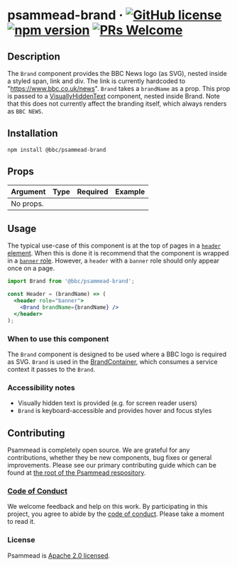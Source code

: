 # psammead-brand &middot; [![GitHub license](https://img.shields.io/badge/license-Apache%202.0-blue.svg)](https://github.com/BBC-News/psammead/blob/latest/LICENSE) [![npm version](https://img.shields.io/npm/v/@bbc/psammead-brand.svg)](https://www.npmjs.com/package/@bbc/psammead-brand) [![PRs Welcome](https://img.shields.io/badge/PRs-welcome-brightgreen.svg)](https://github.com/BBC-News/psammead/blob/latest/CONTRIBUTING.md)

## Description

The `Brand` component provides the BBC News logo (as SVG), nested inside a styled span, link and div. The link is currently hardcoded to "https://www.bbc.co.uk/news". `Brand` takes a `brandName` as a prop. This prop is passed to a [VisuallyHiddenText](https://github.com/BBC-News/psammead/tree/latest/packages/components/VisuallyHiddenText) component, nested inside Brand. Note that this does not currently affect the branding itself, which always renders as `BBC NEWS`.

## Installation

`npm install @bbc/psammead-brand`

## Props

| Argument  | Type                | Required | Example         |
|-----------|---------------------|----------|-----------------|
| No props. |

## Usage

The typical use-case of this component is at the top of pages in a [`header` element](https://developer.mozilla.org/en-US/docs/Web/HTML/Element/header). When this is done it is recommend that the component is wrapped in a [`banner` role](https://developer.mozilla.org/en-US/docs/Web/Accessibility/ARIA/Roles/Banner_role). However, a `header` with a `banner` role should only appear once on a page.

```jsx
import Brand from '@bbc/psammead-brand';

const Header = (brandName) => (
  <header role="banner">
    <Brand brandName={brandName} />
  </header>
);
```

### When to use this component

The `Brand` component is designed to be used where a BBC logo is required as SVG. `Brand` is used in the [BrandContainer](https://github.com/BBC-News/simorgh/tree/latest/src/app/containers/Brand), which consumes a service context it passes to the `Brand`. 

<!-- ### When not to use this component -->

### Accessibility notes

* Visually hidden text is provided (e.g. for screen reader users)
* `Brand` is keyboard-accessible and provides hover and focus styles

<!-- ## Roadmap -->

## Contributing

Psammead is completely open source. We are grateful for any contributions, whether they be new components, bug fixes or general improvements. Please see our primary contributing guide which can be found at [the root of the Psammead respository](https://github.com/BBC-News/psammead/blob/latest/CONTRIBUTING.md).

### [Code of Conduct](https://github.com/BBC-News/psammead/blob/latest/CODE_OF_CONDUCT.md)

We welcome feedback and help on this work. By participating in this project, you agree to abide by the [code of conduct](https://github.com/BBC-News/psammead/blob/latest/CODE_OF_CONDUCT.md). Please take a moment to read it.

### License

Psammead is [Apache 2.0 licensed](https://github.com/BBC-News/psammead/blob/latest/LICENSE).
